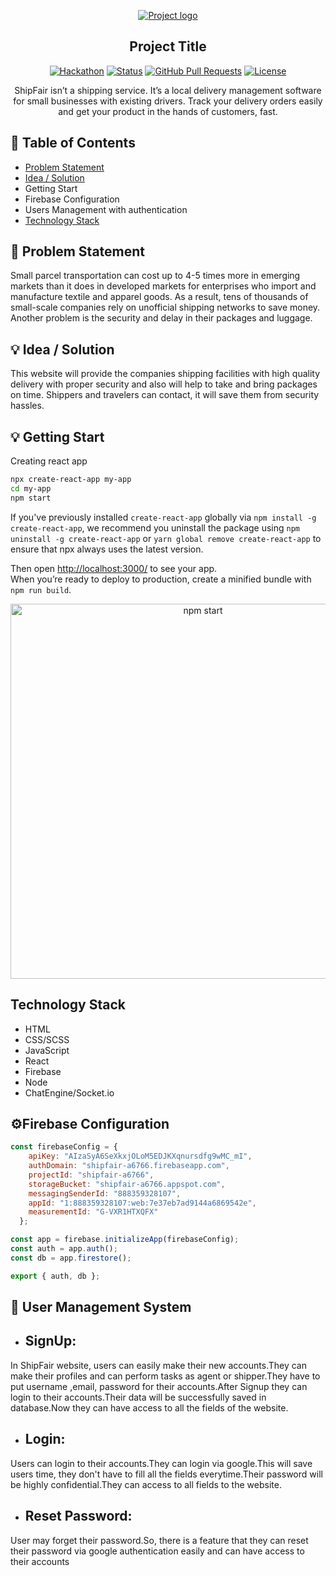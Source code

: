 <p align="center">
  <a href="" rel="noopener">
 <img src="https://static.wixstatic.com/media/e7f15c_2909344e0f57471ca9de10130ea1eb72~mv2.jpg/v1/fill/w_356,h_356,al_c,q_90/e7f15c_2909344e0f57471ca9de10130ea1eb72~mv2.webp" alt="Project logo"></a>
</p>
<h2 align="center">Project Title</h2>


<div align="center">

  [![Hackathon](https://img.shields.io/badge/shipfair-name-orange.svg)](https://shipfair.vercel.app) 
  [![Status](https://img.shields.io/badge/status-active-success.svg)]() 
  [![GitHub Pull Requests](https://img.shields.io/github/issues-pr/kylelobo/The-Documentation-Compendium.svg)](https://github.com/kylelobo/The-Documentation-Compendium/pulls)
  [![License](https://img.shields.io/badge/license-MIT-blue.svg)](LICENSE.md)

</div>

<p align="center"> ShipFair isn’t a shipping service. It’s a local delivery management software for small businesses with existing drivers. Track your delivery orders easily and get your product in the hands of customers, fast.
    <br> 
</p>

## 📝 Table of Contents
- [Problem Statement](#problem_statement)
- [Idea / Solution](#idea)
- Getting Start
- Firebase Configuration
- Users Management with authentication
- [Technology Stack](#tech_stack)


## 🧐 Problem Statement <a name = "problem_statement"></a>
Small parcel transportation can cost up to 4-5 times more in emerging markets than it does in 
developed markets for enterprises who import and manufacture textile and apparel goods. As a result, tens of 
thousands of small-scale companies rely on unofficial shipping networks to save money.
Another problem is the security and delay in their packages and luggage. 


## 💡 Idea / Solution <a name = "idea"></a>
 This website will provide the companies shipping facilities with high quality delivery with proper 
security and also will help to take and bring packages on time. Shippers and travelers can contact, it will save 
them from security hassles.
## 💡 Getting Start
Creating react app

```sh
npx create-react-app my-app
cd my-app
npm start
```

If you've previously installed `create-react-app` globally via `npm install -g create-react-app`, we recommend you uninstall the package using `npm uninstall -g create-react-app` or `yarn global remove create-react-app` to ensure that npx always uses the latest version.


Then open [http://localhost:3000/](http://localhost:3000/) to see your app.<br>
When you’re ready to deploy to production, create a minified bundle with `npm run build`.

<p align='center'>
<img src='https://cdn.jsdelivr.net/gh/facebook/create-react-app@27b42ac7efa018f2541153ab30d63180f5fa39e0/screencast.svg' width='600' alt='npm start'>
</p>

## Technology Stack
- HTML
- CSS/SCSS
- JavaScript
- React
- Firebase
- Node
- ChatEngine/Socket.io

## ⚙️Firebase Configuration
```javascript 
const firebaseConfig = {
    apiKey: "AIzaSyA6SeXkxjOLoM5EDJKXqnursdfg9wMC_mI",
    authDomain: "shipfair-a6766.firebaseapp.com",
    projectId: "shipfair-a6766",
    storageBucket: "shipfair-a6766.appspot.com",
    messagingSenderId: "888359328107",
    appId: "1:888359328107:web:7e37eb7ad9144a6869542e",
    measurementId: "G-VXR1HTXQFX"
  };

const app = firebase.initializeApp(firebaseConfig);
const auth = app.auth();
const db = app.firestore();

export { auth, db };
```
## 👤 User Management System
- <h2>SignUp:</h2>
<p>In  ShipFair website, users can easily make their new accounts.They can make their profiles and can perform tasks as agent or shipper.They have to put username ,email, password for their accounts.After Signup they can login to their accounts.Their data will be successfully saved in database.Now they can have access to all the fields of the website.
  
- <h2>Login:</h2>
<p> Users can login to their accounts.They can login via google.This will save users time, they don't have to fill all the fields everytime.Their password will be highly confidential.They can access to all fields to the website.</p>

- <h2>Reset Password:</h2>
<p>User may forget their password.So, there is a feature that they can reset their password via google authentication easily and can have access to their accounts</p>


